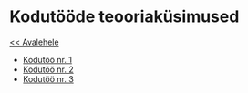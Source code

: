 # Kodutööde teooriaküsimused
[<< Avalehele](../README.md)

* [Kodutöö nr. 1](./Nädal1)
* [Kodutöö nr. 2](./Nädal2)
* [Kodutöö nr. 3](./Nädal3)
